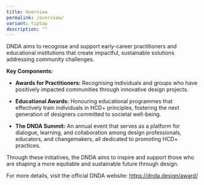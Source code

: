 ```yaml
---
title: Overview
permalink: /overview/
variant: tiptap
description: ""
---
```

<p>DNDA aims to recognise and support early-career practitioners and educational
institutions that create impactful, sustainable solutions addressing community
challenges.</p>
<p><strong>Key Components:</strong>
</p>
<ul>
<li>
<p><strong>Awards for Practitioners:</strong> Recognising individuals and
groups who have positively impacted communities through innovative design
projects.</p>
</li>
<li>
<p><strong>Educational Awards:</strong> Honouring educational programmes that
effectively train individuals in HCD+ principles, fostering the next generation
of designers committed to societal well-being.</p>
</li>
<li>
<p><strong>The DNDA Summit:</strong> An annual event that serves as a platform
for dialogue, learning, and collaboration among design professionals, educators,
and changemakers, all dedicated to promoting HCD+ practices.</p>
</li>
</ul>
<p>Through these initiatives, the DNDA aims to inspire and support those
who are shaping a more equitable and sustainable future through design.</p>
<p>For more details, visit the official DNDA website: <a href="https://dnda.design/award/" rel="noopener noreferrer nofollow" target="_blank">https://dnda.design/award/</a>
</p>